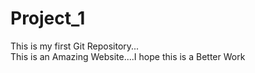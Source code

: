 # Project_1
This is my first Git Repository...
<br>
This is an Amazing Website....I hope this is a Better Work 

